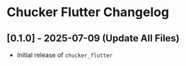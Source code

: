 # Chucker Flutter Changelog

## [0.1.0] - 2025-07-09 (Update All Files)
- Initial release of `chucker_flutter`